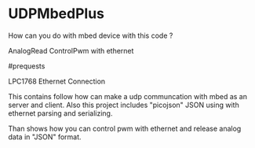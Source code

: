 




# UDPMbedPlus

How can you do with mbed device with this code ?

AnalogRead
ControlPwm with ethernet


#prequests

LPC1768 
Ethernet Connection





This contains follow how can make a udp communcation with mbed as an server and client.
Also this project includes "picojson" JSON using with ethernet parsing and serializing.

Than shows how you can control pwm with ethernet and release analog data in "JSON" format.

